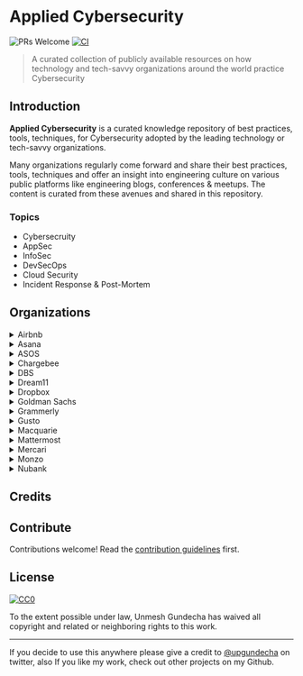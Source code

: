 # Applied Cybersecurity

![PRs Welcome](https://img.shields.io/badge/PRs-welcome-brightgreen.svg?style=flat-square) [![CI](https://github.com/upgundecha/applied-cybersecurity/actions/workflows/workflow.yml/badge.svg)](https://github.com/upgundecha/applied-cybersecurity/actions/workflows/workflow.yml)

> A curated collection of publicly available resources on how technology and tech-savvy organizations around the world practice Cybersecurity

## Introduction

__Applied Cybersecurity__ is a curated knowledge repository of best practices, tools, techniques, for Cybersecurity adopted by the leading technology or tech-savvy organizations.

Many organizations regularly come forward and share their best practices, tools, techniques and offer an insight into engineering culture on various public platforms like engineering blogs, conferences & meetups. The content is curated from these avenues and shared in this repository.

### Topics

* Cybersecruity
* AppSec
* InfoSec
* DevSecOps
* Cloud Security
* Incident Response & Post-Mortem

## Organizations

<details>
  <summary>Airbnb</summary>

### Blog Posts

* [Sisyphus and the CVE Feed: Vulnerability Management at Scale](https://medium.com/airbnb-engineering/sisyphus-and-the-cve-feed-vulnerability-management-at-scale-e2749f86a7a4)

</details>

<details>
  <summary>Asana</summary>

### Blog Posts

* [How Asana uses Asana: Security incident response](https://blog.asana.com/2021/09/engineering-security-incident-response/)
* [How our Security team solved a Central InfoSec CTF challenge](https://blog.asana.com/2021/07/engineering-security-team-central-infosec-ctf-challenge/)
* [Meet our Security team](https://blog.asana.com/2020/03/meet-security-engineering-team/)

</details>

<details>
  <summary>ASOS</summary>

### Blog Posts

* [Cyber Security @ ASOS.com](https://medium.com/asos-techblog/cyber-security-asos-com-7d1d1f346e57)
* [Security Operations 24x7](https://medium.com/asos-techblog/security-operations-24-x-7-2e90c8e5e7e)
* [The skills we look for in Cyber Security Incident Response](https://medium.com/asos-techblog/the-skills-we-look-for-in-cyber-security-incident-response-12b327927e38)

</details>

<details>
  <summary>Chargebee</summary>

### Blog Posts

* [Building AppSec Pipeline for Continuous Visibility](https://medium.com/chargebee-engineering/building-appsec-pipeline-for-continuous-visibility-d430beb0a78f)
* [Eliminating Technical Debt using Control Flow Graph Analysis](https://medium.com/chargebee-engineering/solving-engineering-problems-using-security-tools-technical-debt-elimination-using-codeql-83a1e4649e4b)
* [Perils of Parsing — Pixel Flood Attack on Java ImageIO](https://medium.com/chargebee-engineering/perils-of-parsing-pixel-flood-attack-on-java-imageio-a97aeb06637d)

</details>

<details>
  <summary>DBS</summary>

### Blog Posts

* [Develop A Secure Banking Mobile Application With These Eight Security Methods](https://medium.com/dbs-tech-blog/develop-a-secure-banking-mobile-application-with-these-eight-security-methods-dbf126fc7979)

</details>

<details>
  <summary>Dream11</summary>

### Blog Posts

* [Enhancing Cloud Security With Real-Time S3 Alerts at Dream11](https://blog.dream11engineering.com/enhancing-cloud-security-with-real-time-s3-alerts-at-dream11-fac99079fbf4)

</details>

<details>
  <summary>Dropbox</summary>

### Blog Posts

* [Dropbox bug bounty program has paid out over $1,000,000](https://dropbox.tech/security/dropbox-bug-bounty-program-has-paid-out-over--1-000-000)
* [How Dropbox Security builds tools for threat detection and incident response](https://dropbox.tech/security/how-dropbox-security-builds-better-tools-for-threat-detection-and-incident-response)
* [Towards better vendor security assessments](https://dropbox.tech/security/towards-better-vendor-security-assessments)
* [Offensive testing to make Dropbox (and the world) a safer place](https://dropbox.tech/security/offensive-testing-to-make-dropbox-and-the-world-a-safer-place)
* [Live-hacking Dropbox @ H1-3120](https://dropbox.tech/security/live-hacking-dropbox-h1-3120)
* [Security culture, the Dropbox way](https://dropbox.tech/security/security-culture--the-dropbox-way)
* [Protecting Security Researchers](https://dropbox.tech/security/protecting-security-researchers)
* [Security at scale: the Dropbox approach](https://dropbox.tech/security/security-at-scale-the-dropbox-approach)
* [Updates on the Dropbox Bug Bounty Program](https://dropbox.tech/security/updates-on-the-dropbox-bug-bounty-program)
* [Meet Securitybot: Open Sourcing Automated Security at Scale](https://dropbox.tech/security/meet-securitybot-open-sourcing-automated-security-at-scale)
* [Dropbox Bug Bounty Program: Best Practices](https://dropbox.tech/security/dropbox-bug-bounty-program-best-practices-2)
* [Introducing the Dropbox bug bounty program](https://dropbox.tech/security/introducing-the-dropbox-bug-bounty-program)

</details>

<details>
  <summary>Goldman Sachs</summary>

### Blog Posts

* [Announcing CatchIT - Source Code Secret Scanner](https://developer.gs.com/blog/posts/catchit-source-code-secret-scanner)

</details>

<details>
  <summary>Grammerly</summary>

### Blog Posts

* [Security Operations in an AWS Environment](https://www.grammarly.com/blog/engineering/security-infrastructure-aws/)

</details>

<details>
  <summary>Gusto</summary>

### Blog Posts

* [Finding the Less-Risky Path Together: Security Partnership at Gusto](https://engineering.gusto.com/finding-the-less-risky-path-together-security-partnership-at-gusto/)
* [Security is Testing](https://engineering.gusto.com/security-is-testing/)

</details>

<details>
  <summary>Macquarie</summary>

### Blog Posts

* [Our DevSecOps journey with Golang](https://medium.com/macquarie-engineering-blog/our-devsecops-journey-with-golang-a1af38328c36)

</details>

<details>
  <summary>Mattermost</summary>

### Blog Posts

* [The Top 7 Open Source Tools for Securing Your Kubernetes Cluster](https://mattermost.com/blog/the-top-7-open-source-tools-for-securing-your-kubernetes-cluster/)
* [How to use GitHub Actions securely](https://mattermost.com/blog/how-to-use-github-actions-securely/)
* [DevSecOps: Collaborate Confidently with Open Source Tools](https://mattermost.com/blog/devsecops-collaboration-with-open-source-tools/)

</details>

<details>
  <summary>Mercari</summary>

### Blog Posts

* [The Mobile Attack Surface](https://engineering.mercari.com/en/blog/entry/20220729-the-mobile-attack-surface/)
* [Securing the SDLC at Mercari: Solutions for Automated Code Scanning](https://engineering.mercari.com/en/blog/entry/20220610-securing-the-sdlc-at-mercari-solutions-for-automated-code-scanning/)
* [Detection Engineering and SOAR at Mercari](https://engineering.mercari.com/en/blog/entry/20220513-detection-engineering-and-soar-at-mercari/)
* [Threat Modeling at Mercari](https://engineering.mercari.com/en/blog/entry/20220426-threat-modeling-at-mercari/)
* [Security Tech Blog Series: Spring Cleaning for Security](https://engineering.mercari.com/en/blog/entry/20220421-security-tech-blog-series-spring-cleaning-for-security/)
* [DevSecOps: What Is It and Why Is It Gaining Momentum in the Industry?](https://engineering.mercari.com/en/blog/entry/20201214-devsecops-what-is-it-and-why-is-it-gaining-momentum-in-the-industry/)

</details>

<details>
  <summary>Monzo</summary>

### Blog Posts

* [Scaling our security detection pipeline with Sigma](https://monzo.com/blog/2022/08/05/scaling-our-security-detection-pipeline-with-sigma)
* [How we secure Monzo’s banking platform](https://monzo.com/blog/2022/03/31/how-we-secure-monzos-banking-platform)
* [How we protect our most sensitive secrets from the most determined attackers](https://monzo.com/blog/2021/11/18/protecting-our-most-sensitive-secrets)
* [How our security team handle secrets](https://monzo.com/blog/2019/10/11/how-our-security-team-handle-secrets)
* [We built network isolation for 1,500 services to make Monzo more secure](https://monzo.com/blog/we-built-network-isolation-for-1-500-services)

</details>

<details>
  <summary>Nubank</summary>

### Blog Posts

* [Reinventing IT & Cyber Risk Management in the financial market](https://building.nubank.com.br/reinventing-it-and-cyber-risk-in-the-financial-market/)

</details>

## Credits

## Contribute

Contributions welcome! Read the [contribution guidelines](contributing.md) first.

## License

[![CC0](https://mirrors.creativecommons.org/presskit/buttons/88x31/svg/cc-zero.svg)](https://creativecommons.org/publicdomain/zero/1.0)

To the extent possible under law, Unmesh Gundecha has waived all copyright and
related or neighboring rights to this work.

---

If you decide to use this anywhere please give a credit to [@upgundecha](https://www.twitter.com/upgundecha) on twitter, also If you like my work, check out other projects on my Github.

